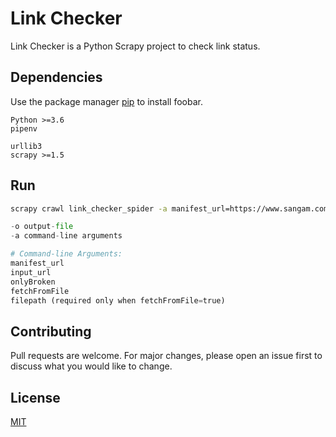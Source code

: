 # Link Checker

Link Checker is a Python Scrapy project to check link status.

## Dependencies

Use the package manager [pip](https://pip.pypa.io/en/stable/) to install foobar.

```
Python >=3.6
pipenv

urllib3
scrapy >=1.5
```

## Run

```bash
scrapy crawl link_checker_spider -a manifest_url=https://www.sangam.com/asset-manifest.json -a input_url=https://www.sangam.com -a fetchFromFile=true -a onlyBroken=true -a filepath=sangam-domains.json -o items.json
```

```python
-o output-file
-a command-line arguments

# Command-line Arguments:
manifest_url
input_url
onlyBroken
fetchFromFile
filepath (required only when fetchFromFile=true)
```

## Contributing
Pull requests are welcome. For major changes, please open an issue first to discuss what you would like to change.

## License
[MIT](https://choosealicense.com/licenses/mit/)